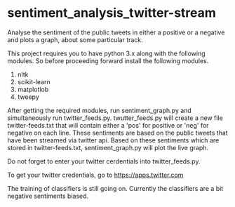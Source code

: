 # sentiment_analysis_twitter-stream
Analyse the sentiment of the public tweets in either a positive or a negative and plots a graph, about some particular track.



This project requires you to have python 3.x along with the following modules.
So before proceeding forward install the following modules.

  1. nltk
  2. scikit-learn
  3. matplotlob
  4. tweepy
  
After getting the required modules, run sentiment_graph.py and simultaneously run twitter_feeds.py.
twutter_feeds.py will create a new file twitter-feeds.txt that will contain either a 'pos' for positive or 'neg' for negative on each line.
These sentiments are based on the public tweets that have been streamed via twitter api.
Based on these sentiments which are stored in twitter-feeds.txt, sentiment_graph.py will plot the live graph.


Do not forget to enter your twitter cerdentials into twitter_feeds.py.

To get your twitter credentials, go to https://apps.twitter.com

The training of classifiers is still going on. Currently the classifiers are a bit negative sentiments biased.
